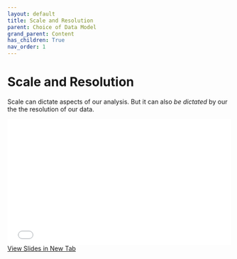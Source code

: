```yaml
---
layout: default
title: Scale and Resolution
parent: Choice of Data Model
grand_parent: Content
has_children: True
nav_order: 1
---
```





# Scale and Resolution

Scale can dictate aspects of our analysis.  But it can also *be dictated* by our the the resolution of our data.

<div style="overflow: hidden;
  padding-top: 56.25%;
  position: relative">
  <iframe src="content/ScaleRes.html" title="Processes" scrolling="no" frameborder="0"
    style="border: 0;
   height: 100%;
   left: 0;
   position: absolute;
   top: 0;
   width: 100%;">
   <p>Your browser does not support iframes.</p>
 </iframe>
</div>
<a href="content/ScaleRes.html" target="_blank">View Slides in New Tab</a>

